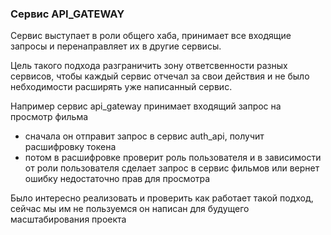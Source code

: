 ### Сервис API_GATEWAY

Сервис выступает в роли общего хаба, принимает все входящие запросы
и перенаправляет их в другие сервисы.

Цель такого подхода разграничить зону ответсвенности разных сервисов, чтобы каждый
сервис отчечал за свои действия и не было небходимости расширять уже написанный сервис.

Например сервис api_gateway принимает входящий запрос на просмотр фильма
* сначала он отправит запрос в сервис auth_api, получит расшифровку токена
* потом в расшифровке проверит роль пользователя и в зависимости от роли пользователя сделает запрос в сервис фильмов 
или вернет ошибку недостаточно прав для просмотра


Было интересно реализовать и проверить как работает такой подход, сейчас мы им не пользуемся он написан для будущего
масштабирования проекта